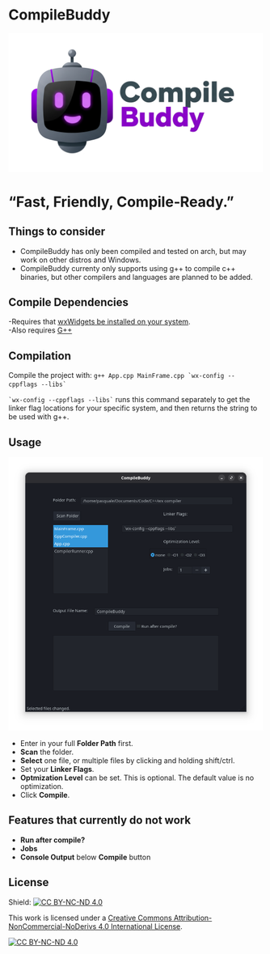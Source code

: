 # CompileBuddy
![2](2.png)
# “Fast, Friendly, Compile‑Ready.”

## Things to consider
- CompileBuddy has only been compiled and tested on arch, but may work on other distros and Windows.
- CompileBuddy currenty only supports using g++ to compile c++ binaries, but other compilers and languages are planned to be added.

## Compile Dependencies
-Requires that [wxWidgets be installed on your system](https://docs.wxwidgets.org/3.2/overview_install.html).  
-Also requires [G++](https://gcc.gnu.org/install/)

## Compilation
Compile the project with:
``g++ App.cpp MainFrame.cpp `wx-config --cppflags --libs` ``

`` `wx-config --cppflags --libs` `` runs this command separately to get the linker flag locations for your specific system, and then returns the string to be used with g++.

## Usage
![1](1.png)

- Enter in your full **Folder Path** first.
- **Scan** the folder.
- **Select** one file, or multiple files by clicking and holding shift/ctrl.
- Set your **Linker Flags**.
- **Optmization Level** can be set.  This is optional.  The default value is no optimization.
- Click **Compile**.

## Features that currently do not work
- **Run after compile?**
- **Jobs**
- **Console Output** below **Compile** button

## License

Shield: [![CC BY-NC-ND 4.0][cc-by-nc-nd-shield]][cc-by-nc-nd]

This work is licensed under a
[Creative Commons Attribution-NonCommercial-NoDerivs 4.0 International License][cc-by-nc-nd].

[![CC BY-NC-ND 4.0][cc-by-nc-nd-image]][cc-by-nc-nd]

[cc-by-nc-nd]: http://creativecommons.org/licenses/by-nc-nd/4.0/
[cc-by-nc-nd-image]: https://licensebuttons.net/l/by-nc-nd/4.0/88x31.png
[cc-by-nc-nd-shield]: https://img.shields.io/badge/License-CC%20BY--NC--ND%204.0-lightgrey.svg
